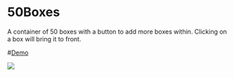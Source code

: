 # 50Boxes
A container of 50 boxes with a button to add more boxes within. Clicking on a box will bring it to front.

#[Demo](https://zacreese.com/Projects/50Boxes/50Boxes.html)

![][pic1]

[pic1]:https://i.imgur.com/GQY5dfx.jpg
